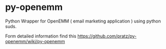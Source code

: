 py-openemm
==========


Python Wrapper for OpenEMM ( email marketing application ) using python suds.

Form detailed information find this https://github.com/pratz/py-openemm/wiki/py-openemm
